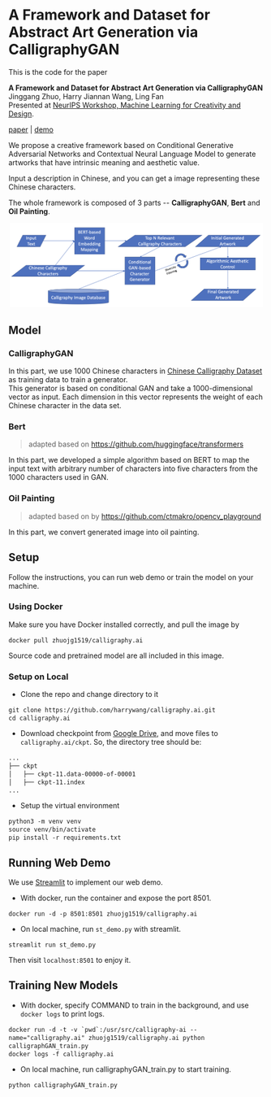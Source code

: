 # A Framework and Dataset for Abstract Art Generation via CalligraphyGAN  

This is the code for the paper

**A Framework and Dataset for Abstract Art Generation via CalligraphyGAN**  
Jinggang Zhuo, Harry Jiannan Wang, Ling Fan  
Presented at [NeurIPS Workshop, Machine Learning for Creativity and Design](https://neurips2020creativity.github.io/).  

[paper]() | [demo](http://54.223.165.220:8501)  

We propose a creative framework based on Conditional Generative Adversarial Networks and Contextual Neural Language Model to generate artworks that have intrinsic meaning and aesthetic value.

Input a description in Chinese, and you can get a image representing these Chinese characters.  

The whole framework is composed of 3 parts -- **CalligraphyGAN**, **Bert** and **Oil Painting**.  

<div align=center><img width="500" src="images/framework.png" /></div>

## Model

### CalligraphyGAN  

In this part, we use 1000 Chinese characters in [Chinese Calligraphy Dataset](https://github.com/zhuojg/chinese-calligraphy-dataset)
 as training data to train a generator.  
This generator is based on conditional GAN and take a 1000-dimensional vector as input. Each dimension in this 
vector represents the weight of each Chinese character in the data set.

### Bert  

>adapted based on https://github.com/huggingface/transformers  

In this part, we developed a simple algorithm based on BERT to map the input text with arbitrary number of characters into five characters from the 1000 characters used in GAN.

### Oil Painting  

>adapted based on by https://github.com/ctmakro/opencv_playground  

In this part, we convert generated image into oil painting.  

## Setup  

Follow the instructions, you can run web demo or train the model on your machine.  

### Using Docker  

Make sure you have Docker installed correctly, and pull the image by
```shell
docker pull zhuojg1519/calligraphy.ai
```
Source code and pretrained model are all included in this image.

### Setup on Local  

- Clone the repo and change directory to it

```shell
git clone https://github.com/harrywang/calligraphy.ai.git
cd calligraphy.ai
```

- Download checkpoint from [Google Drive](https://drive.google.com/drive/folders/1p7rDUKU_43WbdoKSE5iRKf2decnWTt-B?usp=sharing), 
and move files to `calligraphy.ai/ckpt`. So, the directory tree should be:  
```shell
...
├── ckpt
│   ├── ckpt-11.data-00000-of-00001
│   ├── ckpt-11.index
...
```

- Setup the virtual environment  
```shell
python3 -m venv venv
source venv/bin/activate
pip install -r requirements.txt
```

## Running Web Demo  

We use [Streamlit](https://www.streamlit.io/) to implement our web demo.  

- With docker, run the container and expose the port 8501.  

```shell
docker run -d -p 8501:8501 zhuojg1519/calligraphy.ai
```

- On local machine, run `st_demo.py` with streamlit.  

```shell
streamlit run st_demo.py
```

Then visit `localhost:8501` to enjoy it.

## Training New Models

- With docker, specify COMMAND to train in the background, and use `docker logs` to print logs.  

```shell
docker run -d -t -v `pwd`:/usr/src/calligraphy-ai --name="calligraphy.ai" zhuojg1519/calligraphy.ai python calligraphGAN_train.py
docker logs -f calligraphy.ai
```

- On local machine, run calligraphyGAN_train.py to start training.  
```shell
python calligraphyGAN_train.py
```
